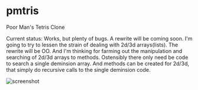 pmtris
======

Poor Man's Tetris Clone 

Current status: Works, but plenty of bugs.  A rewrite will be coming soon.  I'm going to try to lessen the strain of dealing with 2d/3d arrays(lists).  The rewrite will be OO.  And I'm thinking for farming out the manipulation and searching of 2d/3d arrays to methods.  Ostensibly there only need be code to search a single deminsion array.  And methods can be created for 2d/3d, that simply do recursive calls to the single deminsion code.

![screenshot](https://github.com/mhearse/pmtris/blob/master/screenshots/pmtris.png)
